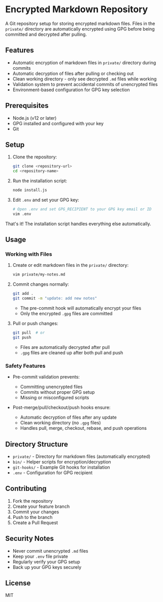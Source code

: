 # Encrypted Markdown Repository

A Git repository setup for storing encrypted markdown files. Files in the `private/` directory are automatically encrypted using GPG before being committed and decrypted after pulling.

## Features

- Automatic encryption of markdown files in `private/` directory during commits
- Automatic decryption of files after pulling or checking out
- Clean working directory - only see decrypted `.md` files while working
- Validation system to prevent accidental commits of unencrypted files
- Environment-based configuration for GPG key selection

## Prerequisites

- Node.js (v12 or later)
- GPG installed and configured with your key
- Git

## Setup

1. Clone the repository:
   ```bash
   git clone <repository-url>
   cd <repository-name>
   ```

2. Run the installation script:
   ```bash
   node install.js
   ```

3. Edit `.env` and set your GPG key:
   ```bash
   # Open .env and set GPG_RECIPIENT to your GPG key email or ID
   vim .env
   ```

That's it! The installation script handles everything else automatically.

## Usage

### Working with Files

1. Create or edit markdown files in the `private/` directory:
   ```bash
   vim private/my-notes.md
   ```

2. Commit changes normally:
   ```bash
   git add .
   git commit -m "update: add new notes"
   ```
   - The pre-commit hook will automatically encrypt your files
   - Only the encrypted `.gpg` files are committed

3. Pull or push changes:
   ```bash
   git pull  # or
   git push
   ```
   - Files are automatically decrypted after pull
   - `.gpg` files are cleaned up after both pull and push

### Safety Features

- Pre-commit validation prevents:
  - Committing unencrypted files
  - Commits without proper GPG setup
  - Missing or misconfigured scripts

- Post-merge/pull/checkout/push hooks ensure:
  - Automatic decryption of files after any update
  - Clean working directory (no `.gpg` files)
  - Handles pull, merge, checkout, rebase, and push operations

## Directory Structure

- `private/` - Directory for markdown files (automatically encrypted)
- `bin/` - Helper scripts for encryption/decryption
- `git-hooks/` - Example Git hooks for installation
- `.env` - Configuration for GPG recipient

## Contributing

1. Fork the repository
2. Create your feature branch
3. Commit your changes
4. Push to the branch
5. Create a Pull Request

## Security Notes

- Never commit unencrypted `.md` files
- Keep your `.env` file private
- Regularly verify your GPG setup
- Back up your GPG keys securely

## License

MIT

